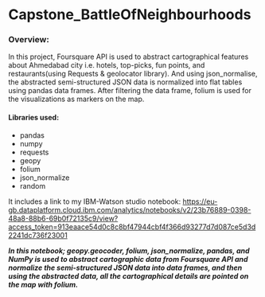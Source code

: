 # Capstone_BattleOfNeighbourhoods

### Overview:
In this project, Foursquare API is used to abstract cartographical features about Ahmedabad city i.e. hotels, top-picks, fun points, and restaurants(using Requests & geolocator library). And using json_normalise, the abstracted semi-structured JSON data is normalized into flat tables using pandas data frames. After filtering the data frame, folium is used for the visualizations as markers on the map.      


#### Libraries used:
* pandas
* numpy
* requests
* geopy
* folium
* json_normalize
* random



It includes a link to my IBM-Watson studio notebook:
https://eu-gb.dataplatform.cloud.ibm.com/analytics/notebooks/v2/23b76889-0398-48a8-88b6-69b0f72135c9/view?access_token=913eaace54d0c8c8bf47944cbf4f366d93277d7d087ce5d3d2241dc736f23001


___In this notebook; geopy.geocoder, folium, json_normalize, pandas, and NumPy is used to abstract cartographic data from Foursquare API and normalize the semi-structured JSON data into data frames, and then using the abstracted data, all the cartographical details are pointed on the map with folium.___  
